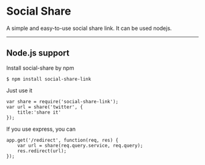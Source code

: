 # Social Share

A simple and easy-to-use social share link. It can be used nodejs.

---


## Node.js support

Install social-share by npm

```
$ npm install social-share-link
```

Just use it

```
var share = require('social-share-link');
var url = share('twitter', {
    title:'share it'
});
```

If you use express, you can

```
app.get('/redirect', function(req, res) {
    var url = share(req.query.service, req.query);
    res.redirect(url);
});
```
